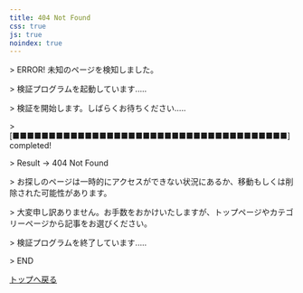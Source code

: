 ```yaml
---
title: 404 Not Found
css: true
js: true
noindex: true
---
```


<div id="console-wrapper">
    <div id="console">
        <p>> ERROR! 未知のページを検知しました。</p>
        <p>> 検証プログラムを起動しています.....</p>
        <p>> 検証を開始します。しばらくお待ちください.....</p>
        <p>> [■■■■■■■■■■■■■■■■■■■■■■■■■■■■■■■■■■■■■■] completed!</p>
        <p>> Result -> 404 Not Found</p>
        <p>> お探しのページは一時的にアクセスができない状況にあるか、移動もしくは削除された可能性があります。</p>
        <p>> 大変申し訳ありません。お手数をおかけいたしますが、トップページやカテゴリーページから記事をお選びください。</p>
        <p>> 検証プログラムを終了しています.....</p>
        <p>> END</p>
    </div>
</div>

[トップへ戻る](/)
